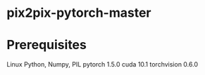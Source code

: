 # pix2pix-pytorch-master
# Prerequisites
Linux
Python, Numpy, PIL
pytorch 1.5.0
cuda 10.1
torchvision 0.6.0
